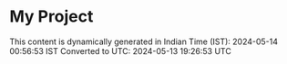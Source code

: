 # My Project

This content is dynamically generated in Indian Time (IST): 2024-05-14 00:56:53 IST
Converted to UTC: 2024-05-13 19:26:53 UTC
